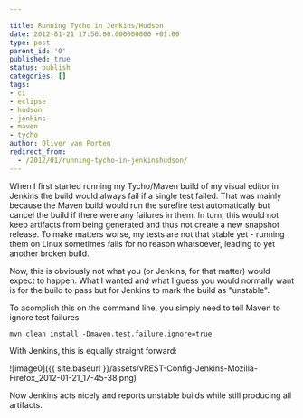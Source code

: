 ```yaml
---

title: Running Tycho in Jenkins/Hudson
date: 2012-01-21 17:56:00.000000000 +01:00
type: post
parent_id: '0'
published: true
status: publish
categories: []
tags:
- ci
- eclipse
- hudson
- jenkins
- maven
- tycho
author: Oliver van Porten
redirect_from:
  - /2012/01/running-tycho-in-jenkinshudson/
---
```

When I first started running my Tycho/Maven build of my visual editor in Jenkins the build would always fail if a single test failed. That was mainly because the Maven build would run the surefire test automatically but cancel the build if there were any failures in them. In turn, this would not keep artifacts from being generated and thus not create a new snapshot release. To make matters worse, my tests are not that stable yet - running them on Linux sometimes fails for no reason whatsoever, leading to yet another broken build.

Now, this is obviously not what you (or Jenkins, for that matter) would expect to happen. What I wanted and what I guess you would normally want is for the build to pass but for Jenkins to mark the build as "unstable".

To acomplish this on the command line, you simply need to tell Maven to ignore test failures

``` console
mvn clean install -Dmaven.test.failure.ignore=true
```

With Jenkins, this is equally straight forward:

![image0]({{ site.baseurl }}/assets/vREST-Config-Jenkins-Mozilla-Firefox_2012-01-21_17-45-38.png)

Now Jenkins acts nicely and reports unstable builds while still producing all artifacts.
